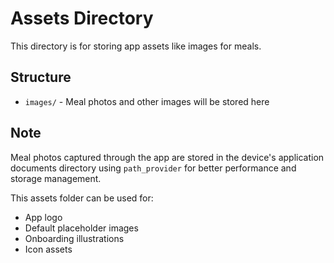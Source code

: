 # Assets Directory

This directory is for storing app assets like images for meals.

## Structure

- `images/` - Meal photos and other images will be stored here

## Note

Meal photos captured through the app are stored in the device's application documents directory using `path_provider` for better performance and storage management.

This assets folder can be used for:
- App logo
- Default placeholder images
- Onboarding illustrations
- Icon assets
